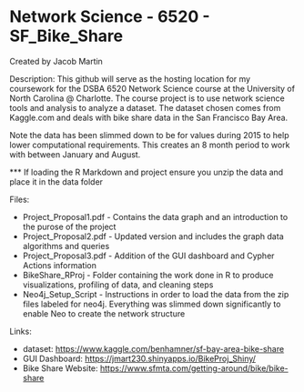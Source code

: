 # Network Science - 6520 - SF_Bike_Share
Created by Jacob Martin 

Description: 
This github will serve as the hosting location for my coursework for the DSBA 6520 Network Science course at the University of North Carolina @ Charlotte.  The course project is to use network science tools and analysis to analyze a dataset.  The dataset chosen comes from Kaggle.com and deals with bike share data in the San Francisco Bay Area. 

Note the data has been slimmed down to be for values during 2015 to help lower computational requirements.  This creates an 8 month period to work with between January and August. 

*** If loading the R Markdown and project ensure you unzip the data and place it in the data folder

Files: 
* Project_Proposal1.pdf - Contains the data graph and an introduction to the purose of the project
* Project_Proposal2.pdf - Updated version and includes the graph data algorithms and queries
* Project_Proposal3.pdf - Addition of the GUI dashboard and Cypher Actions information
* BikeShare_RProj - Folder containing the work done in R to produce visualizations, profiling of data, and cleaning steps
* Neo4j_Setup_Script - Instructions in order to load the data from the zip files labeled for neo4j.  Everything was slimmed down significantly to enable Neo to create the network structure

Links: 
* dataset: https://www.kaggle.com/benhamner/sf-bay-area-bike-share
* GUI Dashboard: https://jmart230.shinyapps.io/BikeProj_Shiny/
* Bike Share Website: https://www.sfmta.com/getting-around/bike/bike-share
